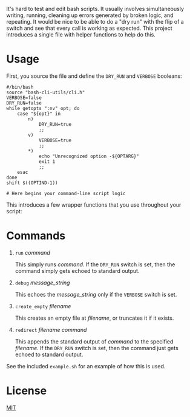 It's hard to test and edit bash scripts. It usually involves simultaneously
writing, running, cleaning up errors generated by broken logic, and repeating.
It would be nice to be able to do a "dry run" with the flip of a switch and see
that every call is working as expected. This project introduces a single file
with helper functions to help do this.

# Usage

First, you source the file and define the `DRY_RUN` and `VERBOSE` booleans:

    #/bin/bash
    source "bash-cli-utils/cli.h"
    VERBOSE=false
    DRY_RUN=false
    while getopts ":nv" opt; do
        case "${opt}" in
            n)
                DRY_RUN=true
                ;;
            v)
                VERBOSE=true
                ;;
            *)
                echo "Unrecognized option -${OPTARG}"
                exit 1
                ;;
        esac
    done
    shift $((OPTIND-1))
    
    # Here begins your command-line script logic

This introduces a few wrapper functions that you use throughout your script:

# Commands

1. `run` *command*

    This simply runs *command*. If the `DRY_RUN` switch is set, then the
    command simply gets echoed to standard output.
    
2. `debug` *message_string*
    
    This echoes the *message_string* only if the `VERBOSE` switch is set.

3. `create_empty` *filename*
    
    This creates an empty file at *filename*, or truncates it if it exists.

4. `redirect` *filename* *command*

    This appends the standard output of *command* to the specified *filename*.
    If the `DRY_RUN` switch is set, then the command just gets echoed to
    standard output.

See the included `example.sh` for an example of how this is used.

# License

[MIT](http://opensource.org/licenses/MIT)
